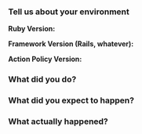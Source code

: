 <!--
  This template is for bug reports. If you are reporting a bug, please continue on. If you are here for another reason, 
  feel free to skip the rest of this template.
-->

### Tell us about your environment

**Ruby Version:**

**Framework Version (Rails, whatever):**

**Action Policy Version:**

### What did you do?

### What did you expect to happen?

### What actually happened?
